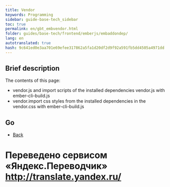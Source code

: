 ```yaml
---
title: Vendor
keywords: Programming
sidebar: guide-base-tech_sidebar
toc: true
permalink: en/gbt_embvendor.html
folder: guides/base-tech/frontend/emberjs/embaddondep/
lang: en 
autotranslated: true 
hash: 9c641ed0e3aa701e69efee317862a5fa1d20df2d9f92a591fb5dd4505a4971dd
---
```


## Brief description

The contents of this page:

* vendor.js and import scripts of the installed dependencies vendor.js with ember-cli-build.js
* vendor.import css styles from the installed dependencies in the vendor.css with ember-cli-build.js

## Go

* [Back](gbt_emberjs.html)


 # Переведено сервисом «Яндекс.Переводчик» http://translate.yandex.ru/